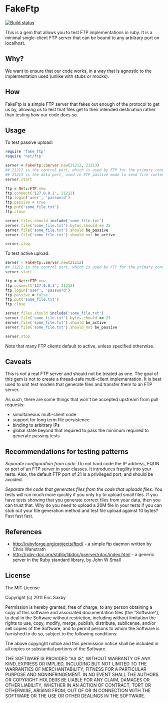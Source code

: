 FakeFtp
=======

[![Build status](https://secure.travis-ci.org/livinginthepast/fake_ftp.svg)](http://travis-ci.org/livinginthepast/fake_ftp)

This is a gem that allows you to test FTP implementations in ruby. It is 
a minimal single-client FTP server that can be bound to any arbitrary 
port on localhost.


## Why?

We want to ensure that our code works, in a way that is agnostic to the 
implementation used (unlike with stubs or mocks).


## How

FakeFtp is a simple FTP server that fakes out enough of the protocol to 
get us by, allowing us to test that files get to their intended destination 
rather than testing how our code does so.


## Usage

To test passive upload:
``` ruby
require 'fake_ftp'
require 'net/ftp'

server = FakeFtp::Server.new(21212, 21213)
## 21212 is the control port, which is used by FTP for the primary connection
## 21213 is the data port, used in FTP passive mode to send file contents
server.start

ftp = Net::FTP.new
ftp.connect('127.0.0.1', 21212)
ftp.login('user', 'password')
ftp.passive = true
ftp.put('some_file.txt')
ftp.close

server.files.should include('some_file.txt')
server.file('some_file.txt').bytes.should == 25
server.file('some_file.txt').should be_passive
server.file('some_file.txt').should_not be_active

server.stop
```

To test active upload:
``` ruby
server = FakeFtp::Server.new(21212)
## 21212 is the control port, which is used by FTP for the primary connection
server.start

ftp = Net::FTP.new
ftp.connect('127.0.0.1', 21212)
ftp.login('user', 'password')
ftp.passive = false
ftp.put('some_file.txt')
ftp.close

server.files.should include('some_file.txt')
server.file('some_file.txt').bytes.should == 25
server.file('some_file.txt').should be_active
server.file('some_file.txt').should_not be_passive

server.stop
```

Note that many FTP clients default to active, unless specified otherwise.


## Caveats

This is *not* a real FTP server and should not be treated as one. The goal 
of this gem is not to create a thread-safe multi-client implementation.
It is best used to unit test models that generate files and transfer
them to an FTP server.

As such, there are some things that won't be accepted upstream from pull
requests:
* simultaneous multi-client code
* support for long term file persistence
* binding to arbitrary IPs
* global state beyond that required to pass the minimum required to
  generate passing tests


## Recommendations for testing patterns

*Separate configuration from code.* Do not hard code the IP address,
FQDN or port of an FTP server in your classes. It introduces fragility
into your tests. Also, the default FTP port of 21 is a privileged port,
and should be avoided.

*Separate the code that generates files from the code that uploads
files.* You tests will run much more quickly if you only try to upload
small files. If you have tests showing that you generate correct files
from your data, then you can trust that. Why do you need to upload a 20M
file in your tests if you can stub out your file generation method and
test file upload against 10 bytes? Fast fast fast.


## References

* http://rubyforge.org/projects/ftpd/ - a simple ftp daemon written by Chris Wanstrath
* http://ruby-doc.org/stdlib/libdoc/gserver/rdoc/index.html - a generic server in the Ruby standard library, by John W Small

## License

The MIT License

Copyright (c) 2011 Eric Saxby

Permission is hereby granted, free of charge, to any person obtaining a copy
of this software and associated documentation files (the "Software"), to deal
in the Software without restriction, including without limitation the rights
to use, copy, modify, merge, publish, distribute, sublicense, and/or sell
copies of the Software, and to permit persons to whom the Software is
furnished to do so, subject to the following conditions:

The above copyright notice and this permission notice shall be included in
all copies or substantial portions of the Software.

THE SOFTWARE IS PROVIDED "AS IS", WITHOUT WARRANTY OF ANY KIND, EXPRESS OR
IMPLIED, INCLUDING BUT NOT LIMITED TO THE WARRANTIES OF MERCHANTABILITY,
FITNESS FOR A PARTICULAR PURPOSE AND NONINFRINGEMENT. IN NO EVENT SHALL THE
AUTHORS OR COPYRIGHT HOLDERS BE LIABLE FOR ANY CLAIM, DAMAGES OR OTHER
LIABILITY, WHETHER IN AN ACTION OF CONTRACT, TORT OR OTHERWISE, ARISING FROM,
OUT OF OR IN CONNECTION WITH THE SOFTWARE OR THE USE OR OTHER DEALINGS IN
THE SOFTWARE.
